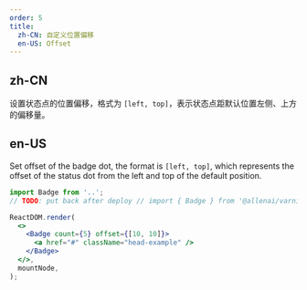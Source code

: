 ```yaml
---
order: 5
title:
  zh-CN: 自定义位置偏移
  en-US: Offset
---
```


## zh-CN

设置状态点的位置偏移，格式为 `[left, top]`，表示状态点距默认位置左侧、上方的偏移量。

## en-US

Set offset of the badge dot, the format is `[left, top]`, which represents the offset of the status dot from the left and top of the default position.

```jsx
import Badge from '..';
// TODO: put back after deploy // import { Badge } from '@allenai/varnish';

ReactDOM.render(
  <>
    <Badge count={5} offset={[10, 10]}>
      <a href="#" className="head-example" />
    </Badge>
  </>,
  mountNode,
);
```

